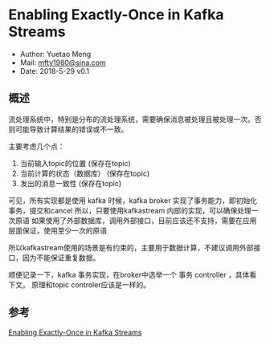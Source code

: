 # Enabling Exactly-Once in Kafka Streams

- Author: Yuetao Meng
- Mail: mfty1980@sina.com
- Date: 2018-5-29 v0.1


 ## 概述

流处理系统中，特别是分布的流处理系统，需要确保消息被处理且被处理一次。否则可能导致计算结果的错误或不一致。

主要考虑几个点：

1. 当前输入topic的位置     (保存在topic)
2. 当前计算的状态（数据库）  (保存在topic)
3. 发出的消息一致性         (保存在topic)

可见，所有实现都是使用 kafka 时候，kafka broker 实现了事务能力，即初始化事务，提交和cancel
所以，只要使用kafkastream 内部的实现，可以确保处理一次原语
如果使用了外部数据库，调用外部接口，目前应该还不支持，需要在应用层面保证，使用至少一次的原语

所以kafkastream使用的场景是有约束的，主要用于数据计算，不建议调用外部接口，因为不能保证重复数据。

顺便记录一下，kafka 事务实现，在broker中选举一个 事务 controller ，具体看下文。 原理和topic controler应该是一样的。


 ## 参考
[Enabling Exactly-Once in Kafka Streams](https://www.confluent.io/blog/enabling-exactly-kafka-streams/)
